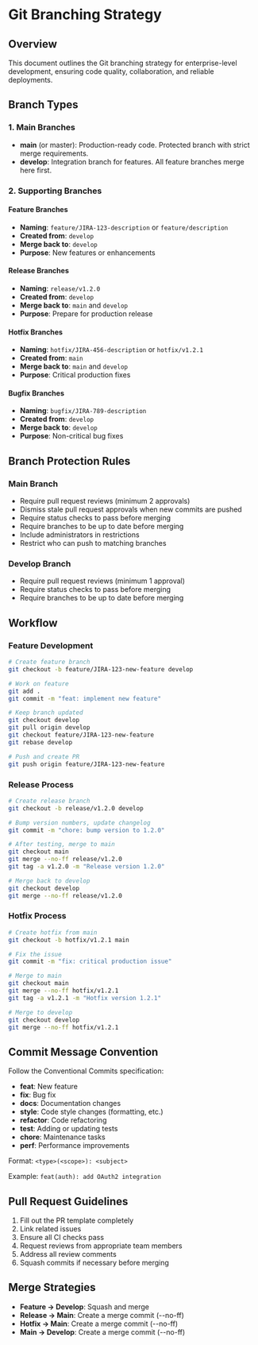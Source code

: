 # Git Branching Strategy

## Overview
This document outlines the Git branching strategy for enterprise-level development, ensuring code quality, collaboration, and reliable deployments.

## Branch Types

### 1. Main Branches
- **main** (or master): Production-ready code. Protected branch with strict merge requirements.
- **develop**: Integration branch for features. All feature branches merge here first.

### 2. Supporting Branches

#### Feature Branches
- **Naming**: `feature/JIRA-123-description` or `feature/description`
- **Created from**: `develop`
- **Merge back to**: `develop`
- **Purpose**: New features or enhancements

#### Release Branches
- **Naming**: `release/v1.2.0`
- **Created from**: `develop`
- **Merge back to**: `main` and `develop`
- **Purpose**: Prepare for production release

#### Hotfix Branches
- **Naming**: `hotfix/JIRA-456-description` or `hotfix/v1.2.1`
- **Created from**: `main`
- **Merge back to**: `main` and `develop`
- **Purpose**: Critical production fixes

#### Bugfix Branches
- **Naming**: `bugfix/JIRA-789-description`
- **Created from**: `develop`
- **Merge back to**: `develop`
- **Purpose**: Non-critical bug fixes

## Branch Protection Rules

### Main Branch
- Require pull request reviews (minimum 2 approvals)
- Dismiss stale pull request approvals when new commits are pushed
- Require status checks to pass before merging
- Require branches to be up to date before merging
- Include administrators in restrictions
- Restrict who can push to matching branches

### Develop Branch
- Require pull request reviews (minimum 1 approval)
- Require status checks to pass before merging
- Require branches to be up to date before merging

## Workflow

### Feature Development
```bash
# Create feature branch
git checkout -b feature/JIRA-123-new-feature develop

# Work on feature
git add .
git commit -m "feat: implement new feature"

# Keep branch updated
git checkout develop
git pull origin develop
git checkout feature/JIRA-123-new-feature
git rebase develop

# Push and create PR
git push origin feature/JIRA-123-new-feature
```

### Release Process
```bash
# Create release branch
git checkout -b release/v1.2.0 develop

# Bump version numbers, update changelog
git commit -m "chore: bump version to 1.2.0"

# After testing, merge to main
git checkout main
git merge --no-ff release/v1.2.0
git tag -a v1.2.0 -m "Release version 1.2.0"

# Merge back to develop
git checkout develop
git merge --no-ff release/v1.2.0
```

### Hotfix Process
```bash
# Create hotfix from main
git checkout -b hotfix/v1.2.1 main

# Fix the issue
git commit -m "fix: critical production issue"

# Merge to main
git checkout main
git merge --no-ff hotfix/v1.2.1
git tag -a v1.2.1 -m "Hotfix version 1.2.1"

# Merge to develop
git checkout develop
git merge --no-ff hotfix/v1.2.1
```

## Commit Message Convention

Follow the Conventional Commits specification:

- **feat**: New feature
- **fix**: Bug fix
- **docs**: Documentation changes
- **style**: Code style changes (formatting, etc.)
- **refactor**: Code refactoring
- **test**: Adding or updating tests
- **chore**: Maintenance tasks
- **perf**: Performance improvements

Format: `<type>(<scope>): <subject>`

Example: `feat(auth): add OAuth2 integration`

## Pull Request Guidelines

1. Fill out the PR template completely
2. Link related issues
3. Ensure all CI checks pass
4. Request reviews from appropriate team members
5. Address all review comments
6. Squash commits if necessary before merging

## Merge Strategies

- **Feature → Develop**: Squash and merge
- **Release → Main**: Create a merge commit (--no-ff)
- **Hotfix → Main**: Create a merge commit (--no-ff)
- **Main → Develop**: Create a merge commit (--no-ff)